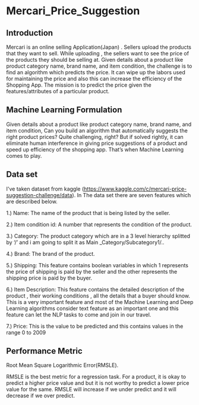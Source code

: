 # Mercari_Price_Suggestion

## Introduction

Mercari is an online selling Application(Japan) . Sellers upload the products that they want to sell. While uploading , the sellers want to see the price of the products they should be selling at.
Given details about a product like product category name, brand name, and item condition, the challenge is to find an algorithm which predicts the price.
It can wipe up the labors used for maintaining the price and also this can increase the efficiency of the Shopping App.
The mission is to predict the price given the features/attributes of a particular product.

## Machine Learning Formulation

Given details about a product like product category name, brand name, and item condition, Can you build an algorithm that automatically suggests the right product prices? Quite challenging, right?
But if solved rightly, it can eliminate human interference in giving price suggestions of a product and speed up efficiency of the shopping app. That’s when Machine Learning comes to play.

## Data set 

I've taken dataset from kaggle (https://www.kaggle.com/c/mercari-price-suggestion-challenge/data). In The data set there are seven features which are described below.

1.) Name: The name of the product that is being listed by the seller.

2.) Item condition id: A number that represents the condition of the product.

3.) Category: The product category which are in a 3 level hierarchy splitted by ‘/’ and i am going to split it as Main _Category/Subcategory1/..

4.) Brand: The brand of the product.

5.) Shipping: This feature contains boolean variables in which 1 represents the price of shipping is paid by the seller and the other represents the shipping price is paid by                 the buyer.

6.) Item Description: This feature contains the detailed description of the product , their working conditions , all the details that a buyer should know. This is a very                               important feature and most of the Machine Learning and Deep Learning algorithms consider text feature as an important one and this feature can let the NLP                       tasks to come and join in our travel.

7.) Price: This is the value to be predicted and this contains values in the range 0 to 2009

## Performance Metric

Root Mean Square Logarithmic Error(RMSLE).

RMSLE is the best metric for a regression task. For a product, it is okay to predict a higher price value and but it is not worthy to predict a lower price value for the same. RMSLE will increase if we under predict and it will decrease if we over predict.
